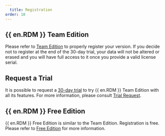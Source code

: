 ```yaml
---
  title: Registration
order: 10
---
```

## {{ en.RDM }} Team Edition 

Please refer to [Team Edition](/rdm/windows/installation/client/registration/team-edition/) to properly register your version. If you decide not to register at the end of the 30-day trial, your data will not be altered or erased and you will have full access to it once you provide a valid license serial. 

## Request a Trial 

It is possible to request a [30-day trial](https://devolutions.net/remote-desktop-manager/trial) to try {{ en.RDM }} Team Edition with all its features. For more information, please consult [Trial Request](/rdm/windows/installation/client/registration/trial-request/). 

## {{ en.RDM }} Free Edition 

{{ en.RDM }} Free Edition is similar to the Team Edition. Registration is free. Please refer to [Free Edition](/rdm/windows/installation/client/registration/free-edition/) for more information. 
